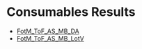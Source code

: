 # Consumables Results

- [FotM_ToF_AS_MB_DA](Results_DA.md)
- [FotM_ToF_AS_MB_LotV](Results_LotV.md)
